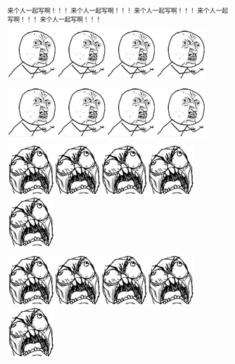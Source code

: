 来个人一起写啊！！！
来个人一起写啊！！！
来个人一起写啊！！！
来个人一起写啊！！！
来个人一起写啊！！！

![](./doc/imgs/fuck1.jpg)![](./doc/imgs/fuck1.jpg)![](./doc/imgs/fuck1.jpg)![](./doc/imgs/fuck1.jpg)

![](./doc/imgs/fuck1.jpg)![](./doc/imgs/fuck1.jpg)![](./doc/imgs/fuck1.jpg)![](./doc/imgs/fuck1.jpg)

![](./doc/imgs/fuck2.jpg)![](./doc/imgs/fuck2.jpg)![](./doc/imgs/fuck2.jpg)![](./doc/imgs/fuck2.jpg)![](./doc/imgs/fuck2.jpg)

![](./doc/imgs/fuck2.jpg)![](./doc/imgs/fuck2.jpg)![](./doc/imgs/fuck2.jpg)![](./doc/imgs/fuck2.jpg)![](./doc/imgs/fuck2.jpg)